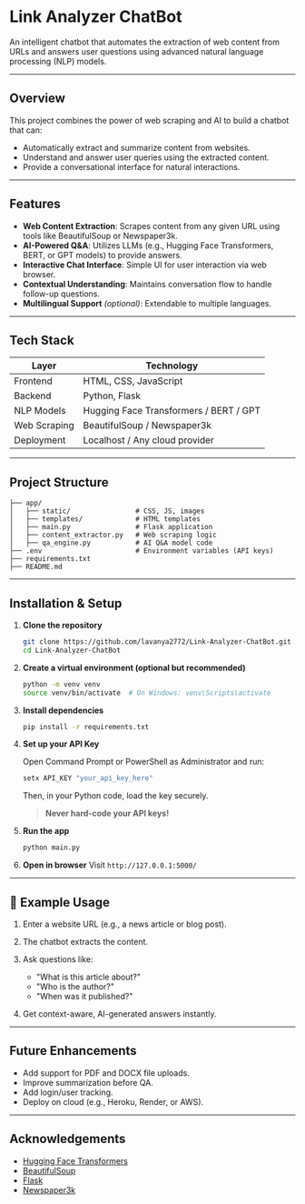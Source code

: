 # Link Analyzer ChatBot

An intelligent chatbot that automates the extraction of web content from URLs and answers user questions using advanced natural language processing (NLP) models.

---

## Overview

This project combines the power of web scraping and AI to build a chatbot that can:

* Automatically extract and summarize content from websites.
* Understand and answer user queries using the extracted content.
* Provide a conversational interface for natural interactions.

---

## Features

* **Web Content Extraction**: Scrapes content from any given URL using tools like BeautifulSoup or Newspaper3k.
* **AI-Powered Q\&A**: Utilizes LLMs (e.g., Hugging Face Transformers, BERT, or GPT models) to provide answers.
* **Interactive Chat Interface**: Simple UI for user interaction via web browser.
* **Contextual Understanding**: Maintains conversation flow to handle follow-up questions.
* **Multilingual Support** *(optional)*: Extendable to multiple languages.

---

## Tech Stack

| Layer        | Technology                             |
| ------------ | -------------------------------------- |
| Frontend     | HTML, CSS, JavaScript                  |
| Backend      | Python, Flask                          |
| NLP Models   | Hugging Face Transformers / BERT / GPT |
| Web Scraping | BeautifulSoup / Newspaper3k            |
| Deployment   | Localhost / Any cloud provider         |

---

## Project Structure

```
├── app/
│   ├── static/                # CSS, JS, images
│   ├── templates/             # HTML templates
│   ├── main.py                # Flask application
│   ├── content_extractor.py   # Web scraping logic
│   ├── qa_engine.py           # AI Q&A model code
├── .env                       # Environment variables (API keys)
├── requirements.txt
├── README.md
```

---

## Installation & Setup

1. **Clone the repository**

   ```bash
   git clone https://github.com/lavanya2772/Link-Analyzer-ChatBot.git
   cd Link-Analyzer-ChatBot
   ```

2. **Create a virtual environment (optional but recommended)**

   ```bash
   python -m venv venv
   source venv/bin/activate  # On Windows: venv\Scripts\activate
   ```

3. **Install dependencies**

   ```bash
   pip install -r requirements.txt
   ```

4. **Set up your API Key**

   Open Command Prompt or PowerShell as Administrator and run:

   ```cmd
   setx API_KEY "your_api_key_here"
   ```

   Then, in your Python code, load the key securely.


   >  **Never hard-code your API keys!**
5. **Run the app**

   ```bash
   python main.py
   ```

6. **Open in browser**
   Visit `http://127.0.0.1:5000/`

---

## 🤔 Example Usage

1. Enter a website URL (e.g., a news article or blog post).
2. The chatbot extracts the content.
3. Ask questions like:

   * "What is this article about?"
   * "Who is the author?"
   * "When was it published?"
4. Get context-aware, AI-generated answers instantly.

---

## Future Enhancements

* Add support for PDF and DOCX file uploads.
* Improve summarization before QA.
* Add login/user tracking.
* Deploy on cloud (e.g., Heroku, Render, or AWS).

---

## Acknowledgements

* [Hugging Face Transformers](https://huggingface.co/)
* [BeautifulSoup](https://www.crummy.com/software/BeautifulSoup/)
* [Flask](https://flask.palletsprojects.com/)
* [Newspaper3k](https://github.com/codelucas/newspaper)

